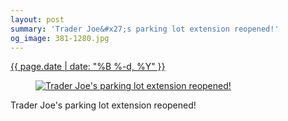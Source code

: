 ```yaml
---
layout: post
summary: 'Trader Joe&#x27;s parking lot extension reopened!'
og_image: 381-1280.jpg
---
```


<div class="post">
 <time>
  <a href="/381">
   {{ page.date | date: "%B %-d, %Y" }}
  </a>
 </time>
 <a href="/381">
  <figure data-taken="11/21/2014">
   <img alt="Trader Joe's parking lot extension reopened!" sizes="(min-width: 700px) 50vw, calc(100vw - 2rem)" src="{{ site.assets_url }}/381-640.jpg" srcset="{{ site.assets_url }}/381-1280.jpg 1280w, {{ site.assets_url }}/381-960.jpg 960w, {{ site.assets_url }}/381-640.jpg 640w, {{ site.assets_url }}/381-320.jpg 320w"/>
  </figure>
 </a>
 <span>
  Trader Joe's parking lot extension reopened!
 </span>
</div>
